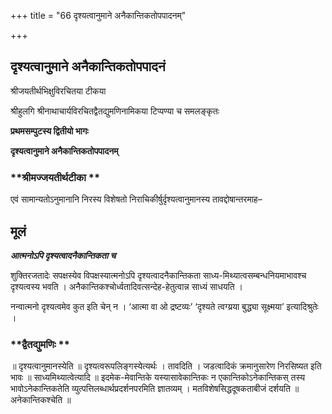 +++
title = "66 दृश्यत्वानुमाने अनैकान्तिकतोपपादनम्"

+++


## दृश्यत्वानुमाने अनैकान्तिकतोपपादनं

श्रीजयतीर्थभिक्षुविरचितया टीकया

श्रीहुलगि श्रीनाथाचार्यविरचितद्वैतद्युमणिनामिकया टिप्पण्या च समलङ्कृतः

**प्रथमसम्पुटस्य द्वितीयो भागः**

**दृश्यत्वानुमाने अनैकान्तिकतोपपादनम्**

### **श्रीमज्जयतीर्थटीका **

एवं सामान्यतोऽनुमानानि निरस्य विशेषतो निराचिकीर्षुर्दृश्यत्वानुमानस्य तावद्दोषान्तरमाह–

## **मूलं**

***आत्मनोऽपि दृश्यत्वादनैकान्तिकता च***

शुक्तिरजतादेः सपक्षस्येव विपक्षस्यात्मनोऽपि दृश्यत्वादनैकान्तिकता साध्य-मिथ्यात्वसम्बन्धनियमाभावश्च दृश्यत्वस्य भवति । अनैकान्तिकश्चोर्ध्वतादिवत्सन्देह-हेतुत्वान्न साध्यं साधयति ।

नन्वात्मनो दृश्यत्वमेव कुत इति चेन् न । ‘आत्मा वा ओ द्रष्टव्यः’ ‘दृश्यते त्वग्य्रया बुद्ध्या सूक्ष्मया’ इत्यादिश्रुतेः ।

### **द्वैतद्युमणिः **

॥ दृश्यत्वानुमानस्येति ॥ दृश्यत्वरूपलिङ्गस्येत्यर्थः । तावदिति । जडत्वादिकं क्रमानुसारेण निरसिष्यत इति भावः ॥ साध्यमिथ्यात्वेत्यादि ॥ इदमेक-मेवान्तिके यस्यासावेकान्तिकः न एकान्तिकोऽनेकान्तिकस् तस्य भावोऽनेकान्तिकतेति व्युत्पत्तिलब्धार्थप्रदर्शनपरमिति ज्ञातव्यम् । मतविशेषसिद्धदूषकताबीजं दर्शयति ॥ अनेकान्तिकश्चेति ॥

